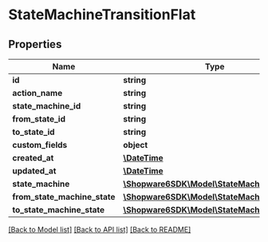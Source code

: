# StateMachineTransitionFlat

## Properties
Name | Type | Description | Notes
------------ | ------------- | ------------- | -------------
**id** | **string** |  | [optional] 
**action_name** | **string** |  | 
**state_machine_id** | **string** |  | 
**from_state_id** | **string** |  | 
**to_state_id** | **string** |  | 
**custom_fields** | **object** |  | [optional] 
**created_at** | [**\DateTime**](\DateTime.md) |  | 
**updated_at** | [**\DateTime**](\DateTime.md) |  | 
**state_machine** | [**\Shopware6SDK\Model\StateMachineFlat**](StateMachineFlat.md) |  | [optional] 
**from_state_machine_state** | [**\Shopware6SDK\Model\StateMachineStateFlat**](StateMachineStateFlat.md) |  | [optional] 
**to_state_machine_state** | [**\Shopware6SDK\Model\StateMachineStateFlat**](StateMachineStateFlat.md) |  | [optional] 

[[Back to Model list]](../../README.md#documentation-for-models) [[Back to API list]](../../README.md#documentation-for-api-endpoints) [[Back to README]](../../README.md)

